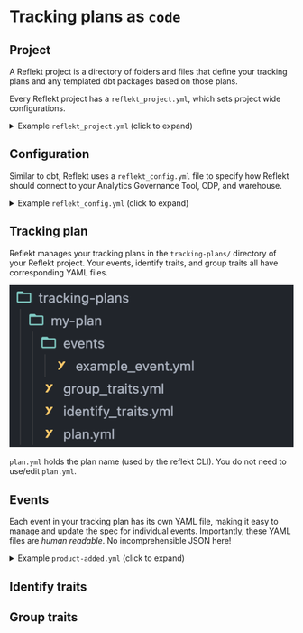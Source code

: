 <!--
SPDX-FileCopyrightText: 2022 Gregory Clunies <greg@reflekt-ci.com>

SPDX-License-Identifier: Apache-2.0
-->

# Tracking plans as `code`

## Project
A Reflekt project is a directory of folders and files that define your tracking plans and any templated dbt packages based on those plans.

Every Reflekt project has a `reflekt_project.yml`, which sets project wide configurations.
<br>

<details><summary>Example <code>reflekt_project.yml</code> (click to expand)</summary><p>

```yaml
# reflekt_project.yml

# Configurations are REQUIRED unless flagged by an '# OPTIONAL (optional_config:)' comment
# Uncomment OPTIONAL configurations to use them

name: default_project

config_profile: default_profile  # Profile defined in reflekt_config.yml

# OPTIONAL (config_path:)
# config_path: /absolute/path/to/reflekt_config.yml

tracking_plans:
  naming:  # Naming conventions for tracking plans
    events:
      case: title  # One of title|snake|camel
      allow_numbers: true
      reserved: []  # Reserved event names (casing matters)

    properties:
      case: snake  # One of title|snake|camel
      allow_numbers: true
      reserved: [] # Reserved property names (casing matters)

  data_types:
    # Specify allowed data types. Available types listed below
    allowed:
      - string
      - integer
      - boolean
      - number
      - object
      - array
      - any
      - 'null'  # Specify null type in quotes

  plan_db_schemas:
    # For each reflekt tracking plan, specify the schema in your data warehouse storing raw data.
    # Replace the example mapping below with your mappings
    example-plan: example_schema

  # OPTIONAL (metadata:)
  # Define a validation schema for your metadata. This is tested when running
  #     reflekt test --name <plan-name>
  # Uses Cerberus validation rules (https://bit.ly/3vIsAfs) to define schemas.
  metadata:
    schema:
      # Example metadata schema
      product_owner:
        type: string
        required: true
      code_owner:
        required: true
        type: string
      stakeholders:
        type: string
        required: false
        allowed:
          - Product
          - Engineering
          - Data

dbt_templater:
  sources:
    prefix: src_reflekt_       # Prefix for templated dbt package sources

  models:
    prefix: reflekt_           # Prefix for models & docs in templated dbt package
    materialized: incremental  # One of view|incremental
    # OPTIONAL (incremental_logic:) [REQUIRED if 'materialized: incremental']
    # Specify the incremental logic to use when templating dbt models.
    # Must include the {%- if is_incremental() %} ... {%- endif %} block
    incremental_logic: |
      {%- if is_incremental() %}
      where received_at >= ( select max(received_at_tstamp)::date from {{ this }} )
      {%- endif %}

  # OPTIONAL (pkg_db_schemas:)
  # For each reflekt tracking plan, you can override the schema where the
  # models in the templated dbt package will be created.
  pkg_db_schemas:
    example-plan: example_schema

```
</p></details>

## Configuration
Similar to dbt, Reflekt uses a `reflekt_config.yml` file to specify how Reflekt should connect to your Analytics Governance Tool, CDP, and warehouse.

<details><summary>Example <code>reflekt_config.yml</code> (click to expand)</summary><p>

```yaml
my_config:
  plan_type: segment  # Plan in Segment Protocols
  cdp: segment
  workspace_name: my_workspace  # Only required for Segment Protocols plans
  access_token: abc123          # Only required for Segment Protocols plans
  warehouse:
    snowflake:
      account: xyz789
      database: raw
      password: my_password
      role: transformer
      user: reflekt_user
      warehouse: transforming
```
</p></details>

## Tracking plan
Reflekt manages your tracking plans in the `tracking-plans/` directory of your Reflekt project. Your events, identify traits, and group traits all have corresponding YAML files.

![my-plan](/docs/my-plan.png)

`plan.yml` holds the plan name (used by the reflekt CLI). You do not need to use/edit `plan.yml`.

## Events
Each event in your tracking plan has its own YAML file, making it easy to manage and update the spec for individual events. Importantly, these YAML files are *human readable*. No incomprehensible JSON here!

<details><summary>Example <code>product-added.yml</code> (click to expand)</summary><p>

```yaml
# product-added.yml
- version: 1
  name: Product Added
  description: Fired when a user adds a product to their cart.
  metadata:  # Set event metadata. Configure metadata tests in reflekt_project.yml
    product_owner: pm-name
    code_owner: eng-squad-1
    priority: 1
  properties:
    - name: cart_id
      description: Cart ID to which the product was added to.
      type: string
      required: true    # Specify property is required
    - name: product_id
      description: Database ID of the product being viewed.
      type: integer
      required: true
    - name: name
      description: Name of the product.
      type: string     # Specify property type
      required: true
    - name: variant
      description: Variant of the product (e.g. small, medium, large).
      type: string
      enum:            # Enumerated list of allowed values
        - small
        - medium
        - large
      required: false  # Property is not required
    - name: price
      description: Price ($) of the product added to the cart.
      type: number
      required: true
    - name: quantity
      description: Quantity of the product added to the cart.
      type: integer
      required: true
```
</p></details>

## Identify traits

## Group traits



